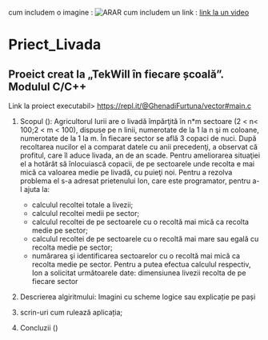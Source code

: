 cum includem o imagine :
![ARAR](https://user-images.githubusercontent.com/76126043/102915384-6411dd00-448a-11eb-870c-a3f6095e12d4.jpg)
cum includem un link :
[link la un video](https://youtu.be/87VejNS4Kao?list=PLPt04gPdWsRV3rAmaxobOwg3SUf1NX4K4)


# Priect_Livada
## Proeict creat la „TekWill în fiecare școală”. Modulul C/C++

Link la proiect executabil> https://repl.it/@GhenadiFurtuna/vector#main.c
1. Scopul ():
Agricultorul Iurii are o livadă împărţită în n*m sectoare (2 < n< 100;2 < m < 100), dispuse pe n linii, numerotate de la 1 la n şi m coloane, numerotate de la 1 la m. În fiecare sector se află 3 copaci de nuci. După recoltarea nucilor el a comparat datele cu anii precedenţi, a observat că profitul, care îl aduce livada, an de an scade. 
Pentru ameliorarea situaţiei  el a hotărât să înlocuiască copacii, de pe sectoarele unde recolta e mai mică ca valoarea medie pe livadă, cu puieţi noi.
Pentru a rezolva problema el s-a adresat prietenului Ion, care este programator, pentru a-l ajuta la:
    - calculul recoltei totale a livezii;
    - calculul recoltei medii pe sector;
    - calculul recoltei de pe sectoarele cu o recoltă mai mică ca recolta medie pe sector;
    - calculul recoltei de pe sectoarele cu o recoltă mai mare sau egală cu recolta medie pe sector;
    - numărarea şi identificarea sectoarelor cu o recoltă mai mică ca recolta medie pe sector.
	Pentru a putea efectua calculul respectiv, Ion a solicitat următoarele date:
dimensiunea livezii
recolta de pe fiecare sector

2. Descrierea algiritmului: 
      Imagini cu scheme logice 
      sau explicație pe pași
3. scrin-uri cum rulează aplicația;
4. Concluzii ()

